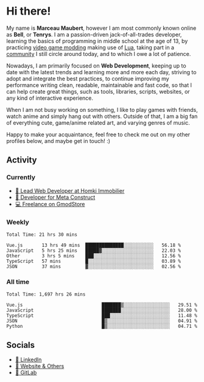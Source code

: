 # Hi there!

My name is **Marceau Maubert**, however I am most commonly known online as **Bell**, or **Tenrys**. I am a passion-driven jack-of-all-trades developer, learning the basics of programming in middle school at the age of 13, by practicing [video game modding](https://garrysmod.com) making use of [Lua](https://lua.org), taking part in a [community](https://metastruct.net) I still circle around today, and to which I owe a lot of patience.

Nowadays, I am primarily focused on **Web Development**, keeping up to date with the latest trends and learning more and more each day, striving to adopt  and integrate the best practices, to continue improving my performance writing clean, readable, maintainable and fast code, so that I can help create great things, such as tools, libraries, scripts, websites, or any kind of interactive experience.

When I am not busy working on something, I like to play games with friends, watch anime and simply hang out with others. Outside of that, I am a big fan of everything cute, game/anime related art, and varying genres of music.

Happy to make your acquaintance, feel free to check me out on my other profiles below, and maybe get in touch! :)

## Activity

### Currently

- [🏢 Lead Web Developer at Homki Immobilier](https://homki-immobilier.com)
- [🎈 Developer for Meta Construct](https://metastruct.net)
- [💻 Freelance on GmodStore](https://www.gmodstore.com/users/Tenrys)

### Weekly
<!--START_SECTION:wakaWeekly-->

```text
Total Time: 21 hrs 30 mins

Vue.js       13 hrs 49 mins  ██████████████░░░░░░░░░░░   56.18 %
JavaScript   5 hrs 25 mins   █████▓░░░░░░░░░░░░░░░░░░░   22.03 %
Other        3 hrs 5 mins    ███░░░░░░░░░░░░░░░░░░░░░░   12.56 %
TypeScript   57 mins         █░░░░░░░░░░░░░░░░░░░░░░░░   03.89 %
JSON         37 mins         ▓░░░░░░░░░░░░░░░░░░░░░░░░   02.56 %
```

<!--END_SECTION:wakaWeekly-->

### All time
<!--START_SECTION:wakaTotal-->

```text
Total Time: 1,697 hrs 26 mins

Vue.js                             ███████▒░░░░░░░░░░░░░░░░░   29.51 %
JavaScript                         ███████░░░░░░░░░░░░░░░░░░   28.00 %
TypeScript                         ███░░░░░░░░░░░░░░░░░░░░░░   11.48 %
JSON                               █▒░░░░░░░░░░░░░░░░░░░░░░░   04.91 %
Python                             █▒░░░░░░░░░░░░░░░░░░░░░░░   04.71 %
```

<!--END_SECTION:wakaTotal-->

## Socials

- [👔 LinkedIn](https://www.linkedin.com/in/marceau-maubert)
- [🔗 Website & Others](https://bell.moe)
- [🦊 GitLab](https://gitlab.com/Tenrys)
